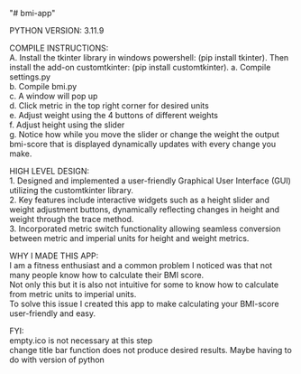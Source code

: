 "# bmi-app" 

PYTHON VERSION: 3.11.9<br />

COMPILE INSTRUCTIONS:<br />
      A. Install the tkinter library in windows powershell: (pip install tkinter). Then install the add-on customtkinter: (pip install customtkinter).
      a. Compile settings.py<br />
      b. Compile bmi.py<br />
      c. A window will pop up<br />
      d. Click metric in the top right corner for desired units<br />
      e. Adjust weight using the 4 buttons of different weights<br />
      f. Adjust height using the slider<br />
      g. Notice how while you move the slider or change the weight the output bmi-score that is displayed dynamically updates with every change you make.<br />

HIGH LEVEL DESIGN:<br />
      1. Designed and implemented a user-friendly Graphical User Interface (GUI) utilizing the customtkinter library.<br />
      2. Key features include interactive widgets such as a height slider and weight adjustment buttons, dynamically reflecting changes in height and weight through the trace method.<br />
      3. Incorporated metric switch functionality allowing seamless conversion between metric and imperial units for height and weight metrics.<br />

WHY I MADE THIS APP:<br />
      I am a fitness enthusiast and a common problem I noticed was that not many people know how to calculate their BMI score.<br />
      Not only this but it is also not intuitive for some to know how to calculate from metric units to imperial units.<br />
      To solve this issue I created this app to make calculating your BMI-score user-friendly and easy.<br />

FYI:<br />
      empty.ico is not necessary at this step<br />
      change title bar function does not produce desired results. Maybe having to do with version of python<br />




